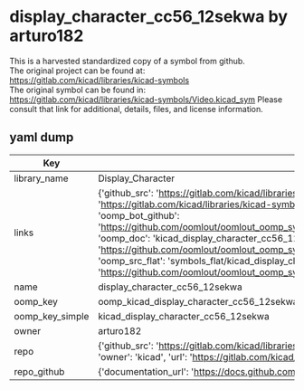 # display_character_cc56_12sekwa by arturo182  
This is a harvested standardized copy of a symbol from github.  
The original project can be found at:  
https://gitlab.com/kicad/libraries/kicad-symbols  
The original symbol can be found in:
https://gitlab.com/kicad/libraries/kicad-symbols/Video.kicad_sym
Please consult that link for additional, details, files, and license information.  
## yaml dump  
| Key | Value |  
| --- | --- |  
| library_name | Display_Character |  
| links | {'github_src': 'https://gitlab.com/kicad/libraries/kicad-symbols/Video.kicad_sym', 'github_src_repo': 'https://gitlab.com/kicad/libraries/kicad-symbols', 'oomp_bot': 'kicad_display_character_cc56_12sekwa/working', 'oomp_bot_github': 'https://github.com/oomlout/oomlout_oomp_symbol_bot/tree/main/kicad_display_character_cc56_12sekwa/working', 'oomp_doc': 'kicad_display_character_cc56_12sekwa/working', 'oomp_doc_github': 'https://github.com/oomlout/oomlout_oomp_symbol_doc/tree/main/kicad_display_character_cc56_12sekwa/working', 'oomp_src_flat': 'symbols_flat/kicad_display_character_cc56_12sekwa/working', 'oomp_src_flat_github': 'https://github.com/oomlout/oomlout_oomp_symbol_src/tree/main/kicad_display_character_cc56_12sekwa/working'} |  
| name | display_character_cc56_12sekwa |  
| oomp_key | oomp_kicad_display_character_cc56_12sekwa |  
| oomp_key_simple | kicad_display_character_cc56_12sekwa |  
| owner | arturo182 |  
| repo | {'github_src': 'https://gitlab.com/kicad/libraries/kicad-symbols/Video.kicad_sym', 'name': 'libraries/kicad-symbols', 'owner': 'kicad', 'url': 'https://gitlab.com/kicad/libraries/kicad-symbols'} |  
| repo_github | {'documentation_url': 'https://docs.github.com/rest/repos/repos#get-a-repository', 'message': 'Not Found'} |  

